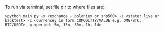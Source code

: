 To run via terminal, set file dir to where files are:
```
>python main.py -x <exchange - poloniex or snp500> -s <state: live or backtest> -c <Currencey in form COMODITTY/VALUE e.g. OMG/BTC, BTC/USDT> -p <period: 5m, 15m, 30m, 1h, 1d>
```
